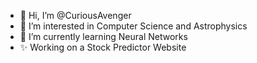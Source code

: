 - 👋 Hi, I’m @CuriousAvenger
- 👀 I’m interested in Computer Science and Astrophysics
- 🌱 I’m currently learning Neural Networks
- ✨ Working on a Stock Predictor Website

<!---
CuriousAvenger/CuriousAvenger is a ✨ special ✨ repository because its `README.md` (this file) appears on your GitHub profile.
You can click the Preview link to take a look at your changes.
--->
